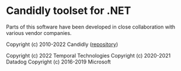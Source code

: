 # Candidly toolset for .NET

Parts of this software have been developed in close collaboration with various vendor companies.

Copyright (c) 2010-2022 Candidly ([repository](https://github.com/candidly/candidly-toolset-dotnet))

Copyright (c) 2022 Temporal Technologies
Copyright (c) 2020-2021 Datadog
Copyright (c) 2016-2019 Microsoft